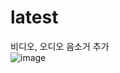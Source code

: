 # latest

비디오, 오디오 음소거 추가   
![image](https://user-images.githubusercontent.com/49871871/134144262-a7731dc3-c388-4d0c-847a-d3a5b1da94df.png)
   
